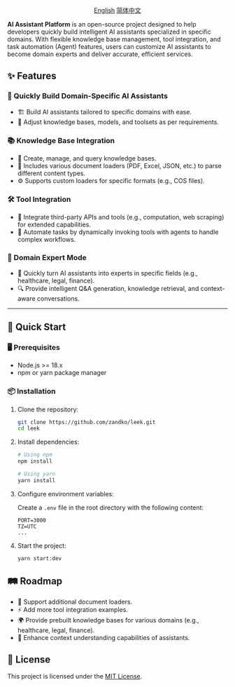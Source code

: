 <p align="center">
  <a href="./README.md">English</a>
  <a href="./README_CN.md">简体中文</a>
</p>

**AI Assistant Platform** is an open-source project designed to help developers quickly build intelligent AI assistants specialized in specific domains. With flexible knowledge base management, tool integration, and task automation (Agent) features, users can customize AI assistants to become domain experts and deliver accurate, efficient services.

## ✨ Features

### 🔧 Quickly Build Domain-Specific AI Assistants
- 🏗️ Build AI assistants tailored to specific domains with ease.
- 🔄 Adjust knowledge bases, models, and toolsets as per requirements.

### 📚 Knowledge Base Integration
- 📂 Create, manage, and query knowledge bases.
- 📄 Includes various document loaders (PDF, Excel, JSON, etc.) to parse different content types.
- ⚙️ Supports custom loaders for specific formats (e.g., COS files).

### 🛠️ Tool Integration
- 🔗 Integrate third-party APIs and tools (e.g., computation, web scraping) for extended capabilities.
- 🤖 Automate tasks by dynamically invoking tools with agents to handle complex workflows.

### 🌟 Domain Expert Mode
- 📌 Quickly turn AI assistants into experts in specific fields (e.g., healthcare, legal, finance).
- 🔍 Provide intelligent Q&A generation, knowledge retrieval, and context-aware conversations.

---

## 🚀 Quick Start

### 🖥️ Prerequisites
- Node.js >= 18.x
- npm or yarn package manager

### 📦 Installation

1. Clone the repository:
   ```bash
   git clone https://github.com/zandko/leek.git
   cd leek
   ```

2. Install dependencies:
   ```bash
   # Using npm
   npm install

   # Using yarn
   yarn install
   ```

3. Configure environment variables:

   Create a `.env` file in the root directory with the following content:

   ```env
   PORT=3000
   TZ=UTC
   ...
   ```

4. Start the project:
   ```bash
   yarn start:dev
   ```

## 🛤️ Roadmap

- 📜 Support additional document loaders.
- ⚡ Add more tool integration examples.
- 🌍 Provide prebuilt knowledge bases for various domains (e.g., healthcare, legal, finance).
- 🧠 Enhance context understanding capabilities of assistants.

## 📜 License

This project is licensed under the [MIT License](LICENSE).
